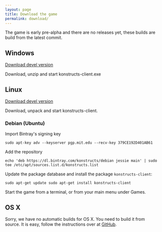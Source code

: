 ```yaml
---
layout: page
title: Download the game
permalink: download/
---
```


The game is early pre-alpha and there are no releases yet, these 
builds are build from the latest commit.

## Windows

[Download devel version](https://bintray.com/artifact/download/konstructs/windows/konstructs-client.zip)

Download, unzip and start konstructs-client.exe

## Linux

[Download devel version](https://bintray.com/artifact/download/konstructs/linux/konstructs-client.tar.bz2)

Download, unpack and start konstructs-client.

### Debian (Ubuntu)

Import Bintray's signing key
```
sudo apt-key adv --keyserver pgp.mit.edu --recv-key 379CE192D401AB61
```

Add the repository
```
echo 'deb https://dl.bintray.com/konstructs/debian jessie main' | sudo tee /etc/apt/sources.list.d/konstructs.list
```

Update the package database and install the package `konstructs-client`:

`
sudo apt-get update
sudo apt-get install konstructs-client
`

Start the game from a terminal, or from your main menu under Games.

## OS X

Sorry, we have no automatic builds for OS X. You need to build it from source.
It is easy, follow the instructions over at [GitHub](https://github.com/konstructs/client/blob/master/BUILD.md).
